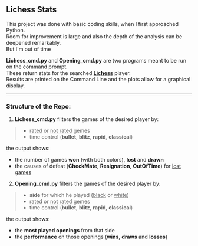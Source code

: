 ## Lichess Stats

This project was done with basic coding skills, when I first approached Python.\
Room for improvement is large and also the depth of the analysis can be deepened remarkably.\
But I'm out of time

**Lichess_cmd.py** and **Opening_cmd.py** are two programs meant to be run on the command prompt.\
These return stats for the searched [**Lichess**](https://lichess.org) player.\
Results are printed on the Command Line and the plots allow for a graphical display.

--------------------------------

### Structure of the Repo:

1. **Lichess_cmd.py** filters the games of the desired player by:
>* <u>rated</u> or <u>not rated</u> gemes  
>* time control (**bullet**, **blitz**, **rapid**, **classical**)

the output shows:
* the number of games **won** (with both colors), **lost** and **drawn**
* the causes of defeat (**CheckMate**, **Resignation**, **OutOfTime**) for <u>lost games</u>


2. **Opening_cmd.py** filters the games of the desired player by:
>* **side** for which he played (<u>black</u> or <u>white</u>)
>* <u>rated</u> or <u>not rated</u> gemes  
>* time control (**bullet**, **blitz**, **rapid**, **classical**)

the output shows:
* the **most played openings** from that side
* the **performance** on those openings (**wins**, **draws** and **losses**)
